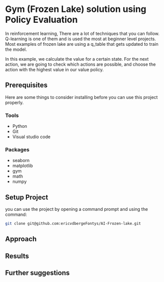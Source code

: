 # Gym (Frozen Lake) solution using Policy Evaluation
In reinforcement learning, There are a lot of techniques that you can follow.
Q-learning is one of them and is used the most at beginner level projects. Most examples of frozen lake are using a q_table that gets updated to train the model.

In this example, we calculate the value for a certain state. For the next action, we are going to check which actions are possible, and choose the action with the highest value in our value policy.

## Prerequisites
Here are some things to consider installing before you can use this project properly.
### Tools
- Python
- Git
- Visual studio code
### Packages
- seaborn
- matplotlib
- gym
- math
- numpy

## Setup Project
you can use the project by opening a command prompt and using the command:
```bash
git clone git@github.com:ericvdbergeFontys/AI-Frozen-lake.git
```
## Approach
## Results
## Further suggestions
